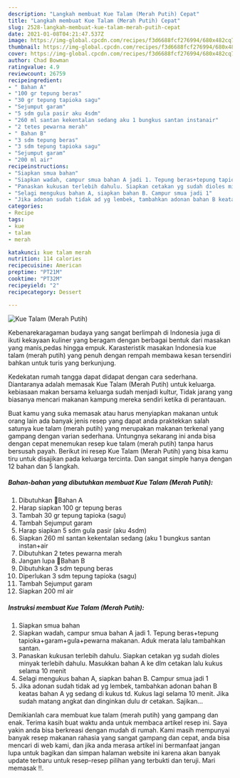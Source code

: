 ```yaml
---
description: "Langkah membuat Kue Talam (Merah Putih) Cepat"
title: "Langkah membuat Kue Talam (Merah Putih) Cepat"
slug: 2528-langkah-membuat-kue-talam-merah-putih-cepat
date: 2021-01-08T04:21:47.537Z
image: https://img-global.cpcdn.com/recipes/f3d6688fcf276994/680x482cq70/kue-talam-merah-putih-foto-resep-utama.jpg
thumbnail: https://img-global.cpcdn.com/recipes/f3d6688fcf276994/680x482cq70/kue-talam-merah-putih-foto-resep-utama.jpg
cover: https://img-global.cpcdn.com/recipes/f3d6688fcf276994/680x482cq70/kue-talam-merah-putih-foto-resep-utama.jpg
author: Chad Bowman
ratingvalue: 4.9
reviewcount: 26759
recipeingredient:
- " Bahan A"
- "100 gr tepung beras"
- "30 gr tepung tapioka sagu"
- "Sejumput garam"
- "5 sdm gula pasir aku 4sdm"
- "260 ml santan kekentalan sedang aku 1 bungkus santan instanair"
- "2 tetes pewarna merah"
- " Bahan B"
- "3 sdm tepung beras"
- "3 sdm tepung tapioka sagu"
- "Sejumput garam"
- "200 ml air"
recipeinstructions:
- "Siapkan smua bahan"
- "Siapkan wadah, campur smua bahan A jadi 1. Tepung beras+tepung tapioka+garam+gula+pewarna makanan. Aduk merata lalu tambahkan santan."
- "Panaskan kukusan terlebih dahulu. Siapkan cetakan yg sudah dioles minyak terlebih dahulu. Masukkan bahan A ke dlm cetakan lalu kukus selama 10 menit"
- "Selagi mengukus bahan A, siapkan bahan B. Campur smua jadi 1"
- "Jika adonan sudah tidak ad yg lembek, tambahkan adonan bahan B keatas bahan A yg sedang di kukus td. Kukus lagi selama 10 menit. Jika sudah matang angkat dan dinginkan dulu dr cetakan. Sajikan..."
categories:
- Recipe
tags:
- kue
- talam
- merah

katakunci: kue talam merah 
nutrition: 114 calories
recipecuisine: American
preptime: "PT21M"
cooktime: "PT32M"
recipeyield: "2"
recipecategory: Dessert

---
```



![Kue Talam (Merah Putih)](https://img-global.cpcdn.com/recipes/f3d6688fcf276994/680x482cq70/kue-talam-merah-putih-foto-resep-utama.jpg)

Kebenarekaragaman budaya yang sangat berlimpah di Indonesia juga di ikuti kekayaan kuliner yang beragam dengan berbagai bentuk dari masakan yang manis,pedas hingga empuk. Karasteristik masakan Indonesia kue talam (merah putih) yang penuh dengan rempah membawa kesan tersendiri bahkan untuk turis yang berkunjung.




Kedekatan rumah tangga dapat didapat dengan cara sederhana. Diantaranya adalah memasak Kue Talam (Merah Putih) untuk keluarga. kebiasaan makan bersama keluarga sudah menjadi kultur, Tidak jarang yang biasanya mencari makanan kampung mereka sendiri ketika di perantauan.

Buat kamu yang suka memasak atau harus menyiapkan makanan untuk orang lain ada banyak jenis resep yang dapat anda praktekkan salah satunya kue talam (merah putih) yang merupakan makanan terkenal yang gampang dengan varian sederhana. Untungnya sekarang ini anda bisa dengan cepat menemukan resep kue talam (merah putih) tanpa harus bersusah payah.
Berikut ini resep Kue Talam (Merah Putih) yang bisa kamu tiru untuk disajikan pada keluarga tercinta. Dan sangat simple hanya dengan 12 bahan dan 5 langkah.


<!--inarticleads1-->

##### Bahan-bahan yang dibutuhkan membuat Kue Talam (Merah Putih):

1. Dibutuhkan  🌸Bahan A
1. Harap siapkan 100 gr tepung beras
1. Tambah 30 gr tepung tapioka (sagu)
1. Tambah Sejumput garam
1. Harap siapkan 5 sdm gula pasir (aku 4sdm)
1. Siapkan 260 ml santan kekentalan sedang (aku 1 bungkus santan instan+air
1. Dibutuhkan 2 tetes pewarna merah
1. Jangan lupa  🌸Bahan B
1. Dibutuhkan 3 sdm tepung beras
1. Diperlukan 3 sdm tepung tapioka (sagu)
1. Tambah Sejumput garam
1. Siapkan 200 ml air




<!--inarticleads2-->

##### Instruksi membuat  Kue Talam (Merah Putih):

1. Siapkan smua bahan
1. Siapkan wadah, campur smua bahan A jadi 1. Tepung beras+tepung tapioka+garam+gula+pewarna makanan. Aduk merata lalu tambahkan santan.
1. Panaskan kukusan terlebih dahulu. Siapkan cetakan yg sudah dioles minyak terlebih dahulu. Masukkan bahan A ke dlm cetakan lalu kukus selama 10 menit
1. Selagi mengukus bahan A, siapkan bahan B. Campur smua jadi 1
1. Jika adonan sudah tidak ad yg lembek, tambahkan adonan bahan B keatas bahan A yg sedang di kukus td. Kukus lagi selama 10 menit. Jika sudah matang angkat dan dinginkan dulu dr cetakan. Sajikan...




Demikianlah cara membuat kue talam (merah putih) yang gampang dan enak. Terima kasih buat waktu anda untuk membaca artikel resep ini. Saya yakin anda bisa berkreasi dengan mudah di rumah. Kami masih mempunyai banyak resep makanan rahasia yang sangat gampang dan cepat, anda bisa mencari di web kami, dan jika anda merasa artikel ini bermanfaat jangan lupa untuk bagikan dan simpan halaman website ini karena akan banyak update terbaru untuk resep-resep pilihan yang terbukti dan teruji. Mari memasak !!. 
